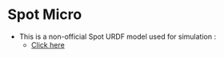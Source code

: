 # Spot Micro

* This is a non-official Spot URDF model used for simulation : 
  * [Click here](https://github.com/clearpathrobotics/spot_ros/tree/master/spot_description)
